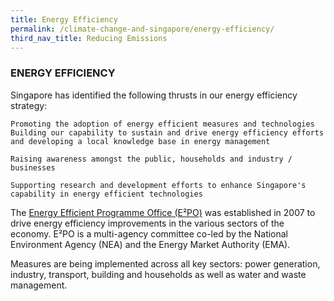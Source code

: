 ```yaml
---
title: Energy Efficiency
permalink: /climate-change-and-singapore/energy-efficiency/
third_nav_title: Reducing Emissions
---
```


### ENERGY EFFICIENCY

Singapore has identified the following thrusts in our energy efficiency strategy:

    Promoting the adoption of energy efficient measures and technologies
    Building our capability to sustain and drive energy efficiency efforts and developing a local knowledge base in energy management

    Raising awareness amongst the public, households and industry / businesses

    Supporting research and development efforts to enhance Singapore's capability in energy efficient technologies

The [Energy Efficient Programme Office (E²PO)](http://www.e2singapore.gov.sg/) was established in 2007 to drive energy efficiency improvements in the various sectors of the economy. E²PO is a multi-agency committee co-led by the National Environment Agency (NEA) and the Energy Market Authority (EMA).

Measures are being implemented across all key sectors: power generation, industry, transport, building and households as well as water and waste management.